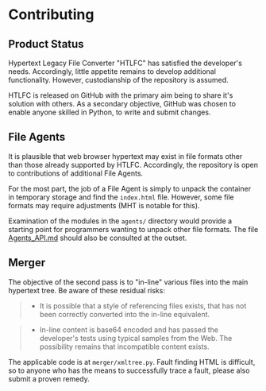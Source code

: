 # Contributing

## Product Status
Hypertext Legacy File Converter "HTLFC" has satisfied the developer's needs.  Accordingly, little appetite remains to develop additional functionality. However, custodianship of the repository is assumed.

HTLFC is released on GitHub with the primary aim being to share it's solution with others. As a secondary objective, GitHub was chosen to enable anyone skilled in Python, to write and submit changes.

## File Agents
It is plausible that web browser hypertext may exist in file formats other than those already supported by HTLFC.  Accordingly, the repository is open to contributions of additional File Agents.

For the most part, the job of a File Agent is simply to unpack the container in temporary storage and find the `index.html` file.  However, some file formats may require adjustments (MHT is notable for this).

Examination of the modules in the `agents/` directory would provide a starting point for programmers wanting to unpack other file formats.  The file [Agents_API.md](../agents/Agents_API.md) should also be consulted at the outset.

## Merger
The objective of the second pass is to "in-line" various files into the main hypertext tree. Be aware of these residual risks:

>* It is possible that a style of referencing files exists, that has not been correctly converted into the in-line equivalent.

>* In-line content is base64 encoded and has passed the developer's tests using typical samples from the Web. The possibility remains that incompatible content exists.

The applicable code is at `merger/xmltree.py`.  Fault finding HTML is difficult, so to anyone who has the means to successfully trace a fault, please also submit a proven remedy.
